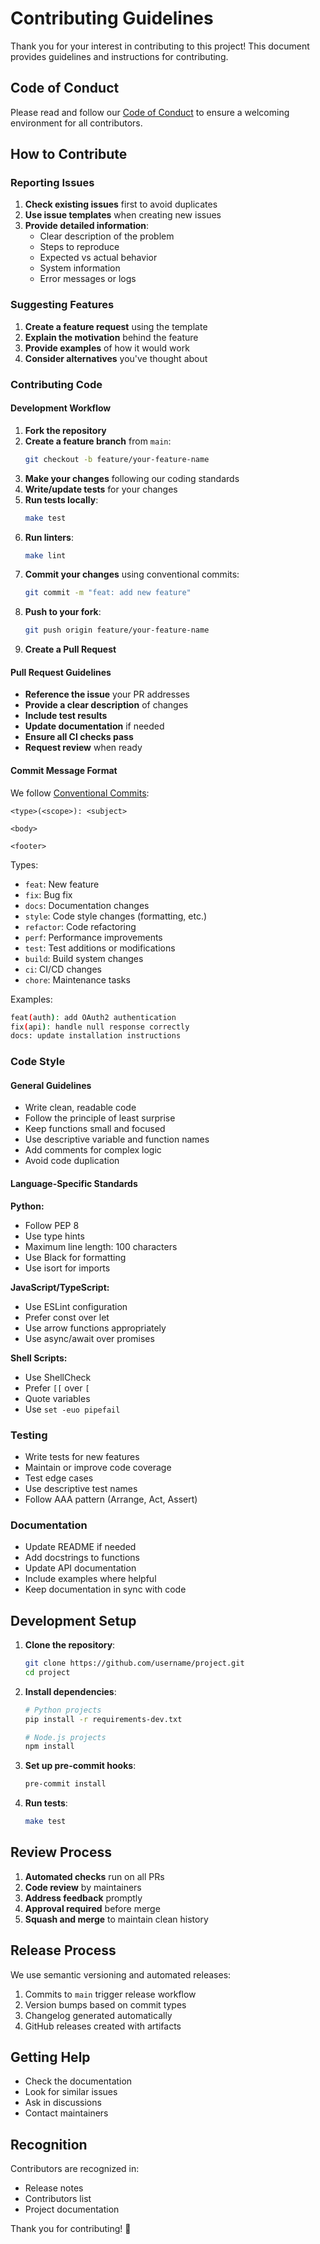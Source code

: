 # Contributing Guidelines

Thank you for your interest in contributing to this project! This document provides guidelines and instructions for contributing.

## Code of Conduct

Please read and follow our [Code of Conduct](CODE_OF_CONDUCT.md) to ensure a welcoming environment for all contributors.

## How to Contribute

### Reporting Issues

1. **Check existing issues** first to avoid duplicates
2. **Use issue templates** when creating new issues
3. **Provide detailed information**:
   - Clear description of the problem
   - Steps to reproduce
   - Expected vs actual behavior
   - System information
   - Error messages or logs

### Suggesting Features

1. **Create a feature request** using the template
2. **Explain the motivation** behind the feature
3. **Provide examples** of how it would work
4. **Consider alternatives** you've thought about

### Contributing Code

#### Development Workflow

1. **Fork the repository**
2. **Create a feature branch** from `main`:
   ```bash
   git checkout -b feature/your-feature-name
   ```
3. **Make your changes** following our coding standards
4. **Write/update tests** for your changes
5. **Run tests locally**:
   ```bash
   make test
   ```
6. **Run linters**:
   ```bash
   make lint
   ```
7. **Commit your changes** using conventional commits:
   ```bash
   git commit -m "feat: add new feature"
   ```
8. **Push to your fork**:
   ```bash
   git push origin feature/your-feature-name
   ```
9. **Create a Pull Request**

#### Pull Request Guidelines

- **Reference the issue** your PR addresses
- **Provide a clear description** of changes
- **Include test results**
- **Update documentation** if needed
- **Ensure all CI checks pass**
- **Request review** when ready

#### Commit Message Format

We follow [Conventional Commits](https://www.conventionalcommits.org/):

```
<type>(<scope>): <subject>

<body>

<footer>
```

Types:
- `feat`: New feature
- `fix`: Bug fix
- `docs`: Documentation changes
- `style`: Code style changes (formatting, etc.)
- `refactor`: Code refactoring
- `perf`: Performance improvements
- `test`: Test additions or modifications
- `build`: Build system changes
- `ci`: CI/CD changes
- `chore`: Maintenance tasks

Examples:
```bash
feat(auth): add OAuth2 authentication
fix(api): handle null response correctly
docs: update installation instructions
```

### Code Style

#### General Guidelines

- Write clean, readable code
- Follow the principle of least surprise
- Keep functions small and focused
- Use descriptive variable and function names
- Add comments for complex logic
- Avoid code duplication

#### Language-Specific Standards

**Python:**
- Follow PEP 8
- Use type hints
- Maximum line length: 100 characters
- Use Black for formatting
- Use isort for imports

**JavaScript/TypeScript:**
- Use ESLint configuration
- Prefer const over let
- Use arrow functions appropriately
- Use async/await over promises

**Shell Scripts:**
- Use ShellCheck
- Prefer `[[` over `[`
- Quote variables
- Use `set -euo pipefail`

### Testing

- Write tests for new features
- Maintain or improve code coverage
- Test edge cases
- Use descriptive test names
- Follow AAA pattern (Arrange, Act, Assert)

### Documentation

- Update README if needed
- Add docstrings to functions
- Update API documentation
- Include examples where helpful
- Keep documentation in sync with code

## Development Setup

1. **Clone the repository**:
   ```bash
   git clone https://github.com/username/project.git
   cd project
   ```

2. **Install dependencies**:
   ```bash
   # Python projects
   pip install -r requirements-dev.txt

   # Node.js projects
   npm install
   ```

3. **Set up pre-commit hooks**:
   ```bash
   pre-commit install
   ```

4. **Run tests**:
   ```bash
   make test
   ```

## Review Process

1. **Automated checks** run on all PRs
2. **Code review** by maintainers
3. **Address feedback** promptly
4. **Approval required** before merge
5. **Squash and merge** to maintain clean history

## Release Process

We use semantic versioning and automated releases:

1. Commits to `main` trigger release workflow
2. Version bumps based on commit types
3. Changelog generated automatically
4. GitHub releases created with artifacts

## Getting Help

- Check the documentation
- Look for similar issues
- Ask in discussions
- Contact maintainers

## Recognition

Contributors are recognized in:
- Release notes
- Contributors list
- Project documentation

Thank you for contributing! 🎉